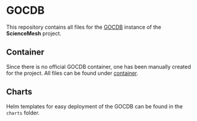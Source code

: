# GOCDB
This repository contains all files for the [GOCDB](https://wiki.egi.eu/wiki/GOCDB/Documentation_Index) instance of the **ScienceMesh** project.

## Container
Since there is no official GOCDB container, one has been manually created for the project. All files can be found under [container](container/README.md).

## Charts
Helm templates for easy deployment of the GOCDB can be found in the `charts` folder.
